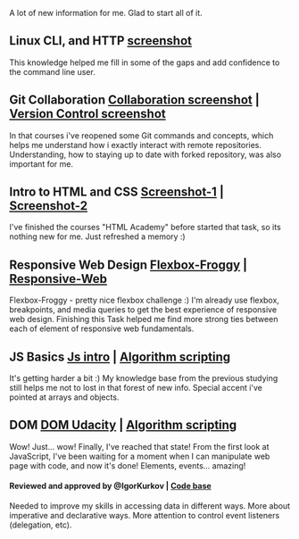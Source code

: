 A lot of new information for me. Glad to start all of it.

## Linux CLI, and HTTP [screenshot](task_linux_cli/task_linux_cli.png)
This knowledge helped me fill in some of the gaps and add confidence to the command line user.

## Git Collaboration [Collaboration screenshot](task_git_collaboration/GitHub-Collaboration.png) | [Version Control screenshot](task_git_collaboration/Version-Control-with-Git.png)
In that courses i've reopened some Git commands and concepts, which helps me understand how i exactly interact with remote repositories. Understanding, how to staying up to date with forked repository, was also important for me.

## Intro to HTML and CSS [Screenshot-1](task_git_html_css_intro/Intro-to-HTML-and-CSS.png) | [Screenshot-2](task_git_html_css_intro/HTML-Academy.png)
I've finished the courses "HTML Academy" before started that task, so its nothing new for me. Just refreshed a memory :)

## Responsive Web Design [Flexbox-Froggy](task_responsive_web_design/Flexbox-Froggy.png) | [Responsive-Web](task_responsive_web_design/Responsive-Web-Design-Fundamentals.png)
Flexbox-Froggy - pretty nice flexbox challenge :) I'm already use flexbox, breakpoints, and media queries to get the best experience of responsive web design. Finishing this Task helped me find more strong ties between each of element of responsive web fundamentals.

## JS Basics [Js intro](task_js_basics/Intro-to-JavaScript.png) | [Algorithm scripting](task_js_basics/intermediate-algorithm-scripting.png)
It's getting harder a bit :) My knowledge base from the previous studying still helps me not to lost in that forest of new info. Special accent i've pointed at arrays and objects.

## DOM [DOM Udacity](task_js_dom/DOM-Udacity.png) | [Algorithm scripting](task_js_basics/intermediate-algorithm-scripting.png)
Wow! Just... wow! Finally, I've reached that state! From the first look at JavaScript, I've been waiting for a moment when I can manipulate web page with code, and now it's done! Elements, events... amazing!
#### Reviewed and approved by @IgorKurkov | [Code base](frontend-2019-homeworks/tree/master/submissions/Roman-Halenko/js-dom)
Needed to improve my skills in accessing data in different ways. More about imperative and declarative ways. More attention to control event listeners (delegation, etc).

